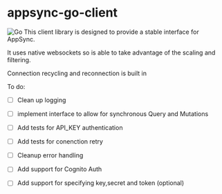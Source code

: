 # appsync-go-client

![Go](https://github.com/bernays/appsync-go-client/workflows/Go/badge.svg)
This client library is designed to provide a stable interface for AppSync.


It uses native websockets so is able to take advantage of the scaling and filtering.


Connection recycling and reconnection is built in


To do:
- [ ] Clean up logging
- [ ] implement interface to allow for synchronous Query and Mutations
- [ ] Add tests for API_KEY authentication
- [ ] Add tests for conenction retry
- [ ] Cleanup error handling
- [ ] Add support for Cognito Auth
- [ ] Add support for specifying key,secret and token (optional)
    
    
    
